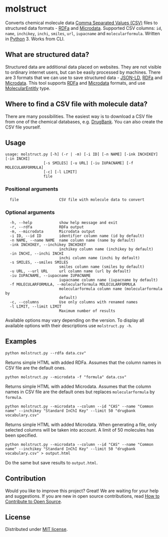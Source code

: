 # molstruct

Converts chemical molecule data [Comma Separated Values (CSV)](https://en.wikipedia.org/wiki/Comma-separated_values) files to structured data formats - [RDFa](http://rdfa.info/) and [Microdata](https://schema.org/docs/gs.html). Supported
CSV columns: `id`, `name`, `inchikey`, `inchi`, `smiles`, `url`, `iupacname` and `molecularformula`. Written in [Python](https://www.python.org/) 3. Works from CLI.

## What are structured data?
Structured data are additional data placed on websites. They are not visible to ordinary internet users, but can be easily processed by machines. There are 3 formats that we can use to save structured data - [JSON-LD](https://json-ld.org/), [RDFa](http://rdfa.info/) and [Microdata](https://www.w3.org/TR/microdata/). This tool supports [RDFa](http://rdfa.info/) and [Microdata](https://www.w3.org/TR/microdata/) formats, and use [MolecularEntitly](https://bioschemas.org/types/MolecularEntity/) type.

## Where to find a CSV file with molecule data?
There are many possibilities. The easiest way is to download a CSV file from one of the chemical databases, e.g. [DrugBank](https://www.drugbank.ca/releases/latest#open-data). You can also create the CSV file yourself.

## Usage

```shell
usage: molstruct.py [-h] (-r | -m) [-i ID] [-n NAME] [-ink INCHIKEY] [-in INCHI]
                 [-s SMILES] [-u URL] [-iu IUPACNAME] [-f MOLECULARFORMULA]
                 [-c] [-l LIMIT]
                 file
```

### Positional arguments

```shell
  file                  CSV file with molecule data to convert
```

### Optional arguments

```shell
  -h, --help            show help message and exit
  -r, --rdfa            RDFa output
  -m, --microdata       Microdata output
  -i ID, --id ID        identifier column name (id by default)
  -n NAME, --name NAME  name column name (name by default)
  -ink INCHIKEY, --inchikey INCHIKEY
                        inchikey column name (inchikey by default)
  -in INCHI, --inchi INCHI
                        inchi column name (inchi by default)
  -s SMILES, --smiles SMILES
                        smiles column name (smiles by default)
  -u URL, --url URL     url column name (url by default)
  -iu IUPACNAME, --iupacname IUPACNAME
                        iupacname column name (iupacname by default)
  -f MOLECULARFORMULA, --molecularformula MOLECULARFORMULA
                        molecularformula column name (molecularformula by
                        default)
  -c, --columns         Use only columns with renamed names
  -l LIMIT, --limit LIMIT
                        Maximum number of results
```

Available options may vary depending on the version. To display all available options with their descriptions use ``molstruct.py -h``.

## Examples
```shell
python molstruct.py --rdfa data.csv"
```
Returns simple HTML with added RDFa. Assumes that the column names in CSV file are the default ones.

```shell
python molstruct.py --microdata -f "formula" data.csv"
```
Returns simple HTML with added Microdata. Assumes that the column names in CSV file are the default ones but replaces `molecularformula` by `formula`.

```shell
python molstruct.py --microdata --column --id "CAS" --name "Common name" --inchikey "Standard InChI Key" --limit 50 "drugbank vocabulary.csv"
```

Returns simple HTML with added Microdata. When generating a file, only selected columns will be taken into account. A limit of 50 molecules has been specified.

```shell
python molstruct.py --microdata --column --id "CAS" --name "Common name" --inchikey "Standard InChI Key" --limit 50 "drugbank vocabulary.csv" > output.html
```

Do the same but save results to `output.html`.

## Contribution

Would you like to improve this project? Great! We are waiting for your help and suggestions. If you are new in open source contributions, read [How to Contribute to Open Source](https://opensource.guide/how-to-contribute/).

## License

Distributed under [MIT license](https://github.com/lszeremeta/molstruct/blob/master/LICENSE).
